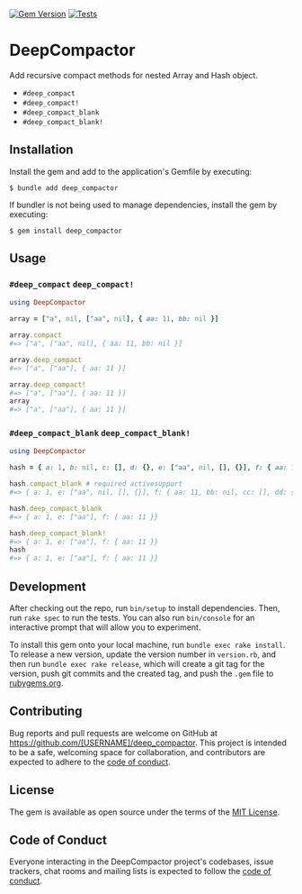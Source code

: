 [![Gem Version](https://badge.fury.io/rb/deep_compactor.svg)](https://badge.fury.io/rb/deep_compactor)
[![Tests](https://github.com/yamashush/deep_compactor/actions/workflows/ci.yml/badge.svg)](https://github.com/yamashush/deep_compactor/actions/workflows/ci.yml)

# DeepCompactor

Add recursive compact methods for nested Array and Hash object.

- `#deep_compact`
- `#deep_compact!`
- `#deep_compact_blank`
- `#deep_compact_blank!`

## Installation

Install the gem and add to the application's Gemfile by executing:

    $ bundle add deep_compactor

If bundler is not being used to manage dependencies, install the gem by executing:

    $ gem install deep_compactor

## Usage

### `#deep_compact` `deep_compact!`

```ruby
using DeepCompactor

array = ["a", nil, ["aa", nil], { aa: 11, bb: nil }]

array.compact
#=> ["a", ["aa", nil], { aa: 11, bb: nil }]

array.deep_compact
#=> ["a", ["aa"], { aa: 11 }]

array.deep_compact!
#=> ["a", ["aa"], { aa: 11 }]
array
#=> ["a", ["aa"], { aa: 11 }]
```

### `#deep_compact_blank` `deep_compact_blank!`

```ruby
using DeepCompactor

hash = { a: 1, b: nil, c: [], d: {}, e: ["aa", nil, [], {}], f: { aa: 11, bb: nil, cc: [], dd: {} }}

hash.compact_blank # required activesupport
#=> { a: 1, e: ["aa", nil, [], {}], f: { aa: 11, bb: nil, cc: [], dd: {}}}

hash.deep_compact_blank
#=> { a: 1, e: ["aa"], f: { aa: 11 }}

hash.deep_compact_blank!
#=> { a: 1, e: ["aa"], f: { aa: 11 }}
hash
#=> { a: 1, e: ["aa"], f: { aa: 11 }}
```

## Development

After checking out the repo, run `bin/setup` to install dependencies. Then, run `rake spec` to run the tests. You can also run `bin/console` for an interactive prompt that will allow you to experiment.

To install this gem onto your local machine, run `bundle exec rake install`. To release a new version, update the version number in `version.rb`, and then run `bundle exec rake release`, which will create a git tag for the version, push git commits and the created tag, and push the `.gem` file to [rubygems.org](https://rubygems.org).

## Contributing

Bug reports and pull requests are welcome on GitHub at https://github.com/[USERNAME]/deep_compactor. This project is intended to be a safe, welcoming space for collaboration, and contributors are expected to adhere to the [code of conduct](https://github.com/[USERNAME]/deep_compactor/blob/main/CODE_OF_CONDUCT.md).

## License

The gem is available as open source under the terms of the [MIT License](https://opensource.org/licenses/MIT).

## Code of Conduct

Everyone interacting in the DeepCompactor project's codebases, issue trackers, chat rooms and mailing lists is expected to follow the [code of conduct](https://github.com/[USERNAME]/deep_compactor/blob/main/CODE_OF_CONDUCT.md).
